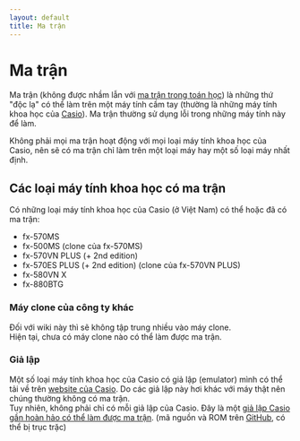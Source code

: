 ```yaml
---
layout: default
title: Ma trận
---
```


# Ma trận
Ma trận (không được nhầm lẫn với [ma trận trong toán học](https://vi.wikipedia.org/wiki/Ma_tr%E1%BA%ADn_(to%C3%A1n_h%E1%BB%8Dc))) là những thứ "độc lạ" có thể làm trên một máy tính cầm tay (thường là những máy tính khoa học của [Casio](https://vi.wikipedia.org/wiki/Casio)). Ma trận thường sử dụng lỗi trong những máy tính này để làm.

Không phải mọi ma trận hoạt động với mọi loại máy tính khoa học của Casio, nên sẽ có ma trận chỉ làm trên một loại máy hay một số loại máy nhất định.

## Các loại máy tính khoa học có ma trận
Có những loại máy tính khoa học của Casio (ở Việt Nam) có thể hoặc đã có ma trận:
- fx-570MS
- fx-500MS (clone của fx-570MS)
- fx-570VN PLUS (+ 2nd edition)
- fx-570ES PLUS (+ 2nd edition) (clone của fx-570VN PLUS)
- fx-580VN X
- fx-880BTG

### Máy clone của công ty khác
Đối với wiki này thì sẽ không tập trung nhiều vào máy clone.  
Hiện tại, chưa có máy clone nào có thể làm được ma trận.

### Giả lập
Một số loại máy tính khoa học của Casio có giả lập (emulator) mình có thể tải về trên [website của Casio](https://edu.casio.com/softwarelicense/index.php). Do các giả lập này hơi khác với máy thật nên chúng thường không có ma trận.  
Tuy nhiên, không phải chỉ có mỗi giả lập của Casio. Đây là một [giả lập Casio gần hoàn hảo có thể làm được ma trận](https://drive.google.com/file/d/11co4YDYDUsCghI-DrhpqYU0PDO7BL-uZ/view?usp=share_link). (mã nguồn và ROM trên [GitHub](https://github.com/user202729/fxesplus), có thể bị trục trặc)